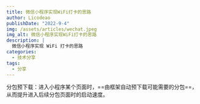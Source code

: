 ```yaml
---
title: 微信小程序实现WiFi打卡的思路
author: Licodeao
publishDate: "2022-9-4"
img: /assets/articles/wechat.jpeg
img_alt: 微信小程序实现WiFi打卡的思路
description: |
  微信小程序实现 WiFi 打卡的思路
categories:
  - 技术分享
tags:
  - 分享
---
```


分包预下载：进入小程序某个页面时，==由框架自动预下载可能需要的分包==，从而提升进入后续分包页面时的启动速度。
